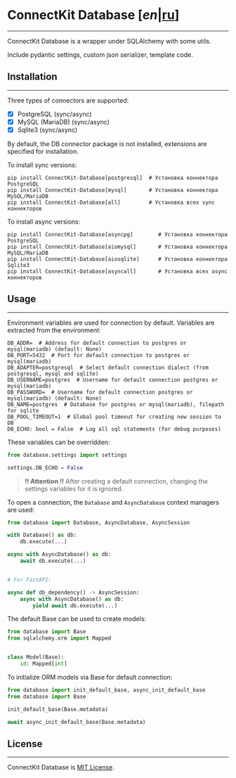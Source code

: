# ConnectKit Database [*en*|[ru](./README_RU.md)]

___

ConnectKit Database is a wrapper under SQLAlchemy with some utils.

Include pydantic settings, custom json serializer, template code.

## Installation

___

Three types of connectors are supported:

-[x] PostgreSQL (sync/async)
-[x] MySQL (MariaDB) (sync/async)
-[x] Sqlite3 (sync/async)

By default, the DB connector package is not installed, extensions are specified for installation.

To install sync versions:

```shell
pip install ConnectKit-Database[postgresql]  # Установка коннектора PostgreSQL
pip install ConnectKit-Database[mysql]       # Установка коннектора MySQL/MariaDB
pip install ConnectKit-Database[all]         # Установка всех sync коннекторов
```

To install async versions:

```shell
pip install ConnectKit-Database[asyncpg]        # Установка коннектора PostgreSQL
pip install ConnectKit-Database[aiomysql]       # Установка коннектора MySQL/MariaDB
pip install ConnectKit-Database[aiosqlite]      # Установка коннектора Sqlite3
pip install ConnectKit-Database[asyncall]       # Установка всех async коннекторов
```

## Usage

___

Environment variables are used for connection by default.
Variables are extracted from the environment:

    DB_ADDR=  # Address for default connection to postgres or mysql(mariadb) (default: None)
    DB_PORT=5432  # Port for default connection to postgres or mysql(mariadb)
    DB_ADAPTER=postgresql  # Select default connection dialect (from postgresql, mysql and sqlite)
    DB_USERNAME=postgres  # Username for default connection postgres or mysql(mariadb)
    DB_PASSWORD=  # Username for default connection postgres or mysql(mariadb) (default: None)
    DB_NAME=postgres  # Database for postgres or mysql(mariadb), filepath for sqlite
    DB_POOL_TIMEOUT=1  # Global pool timeout for creating new session to DB
    DB_ECHO: bool = False  # Log all sql statements (for debug purposes)

These variables can be overridden:

```python
from database.settings import settings

settings.DB_ECHO = False
```

> **!! Attention !!**
After creating a default connection, changing the settings variables for it is ignored.

To open a connection, the `Database` and `AsyncDatabase` context managers are used:

```python
from database import Database, AsyncDatabase, AsyncSession

with Database() as db:
    db.execute(...)

async with AsyncDatabase() as db:
    await db.execute(...)


# For FastAPI:

async def db_dependency() -> AsyncSession:
    async with AsyncDatabase() as db:
        yield await db.execute(...)
```

The default Base can be used to create models:

```python
from database import Base
from sqlalchemy.orm import Mapped


class Model(Base):
    id: Mapped[int]
```

To initialize ORM models via Base for default connection:

```python
from database import init_default_base, async_init_default_base
from database import Base

init_default_base(Base.metadata)

await async_init_default_base(Base.metadata)
```

## License

___

ConnectKit Database is [MIT License](./LICENSE).